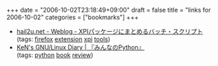 +++
date = "2006-10-02T23:18:49+09:00"
draft = false
title = "links for 2006-10-02"
categories = ["bookmarks"]
+++

<ul class="delicious">
	<li>
		<div class="delicious-link"><a href="http://hail2u.net/blog/coding/xpi-packaging-batch-script.html">hail2u.net - Weblog - XPIパッケージにまとめるバッチ・スクリプト</a></div>
		<div class="delicious-tags">(tags: <a href="http://del.icio.us/nobu666/firefox">firefox</a> <a href="http://del.icio.us/nobu666/extension">extension</a> <a href="http://del.icio.us/nobu666/xpi">xpi</a> <a href="http://del.icio.us/nobu666/tools">tools</a>)</div>
	</li>
	<li>
		<div class="delicious-link"><a href="http://kmuto.jp/d/index.cgi/review/minpy.htm">KeN's GNU/Linux Diary | 『みんなのPython』</a></div>
		<div class="delicious-tags">(tags: <a href="http://del.icio.us/nobu666/python">python</a> <a href="http://del.icio.us/nobu666/book">book</a> <a href="http://del.icio.us/nobu666/review">review</a>)</div>
	</li>
</ul>

